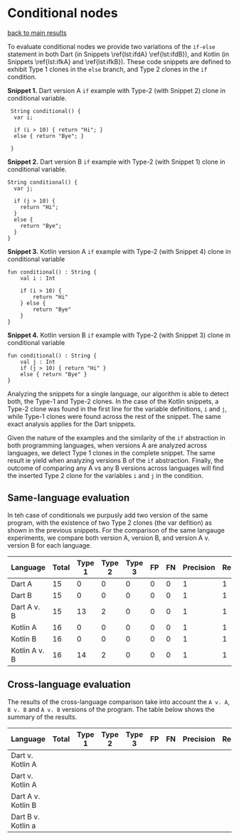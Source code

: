 # Conditional nodes

[back to main results](./index.md)

To evaluate conditional nodes we provide two variations of the `if-else` statement in both Dart (in Snippets \ref{lst:ifdA} \ref{lst:ifdB}), and Kotlin (in Snippets \ref{lst:ifkA} and \ref{lst:ifkB}). These code snippets are defined to exhibit Type 1 clones in the `else` branch, and Type 2 clones in the `if` condition.

**Snippet 1.** Dart version A `if` example with Type-2 (with Snippet 2) clone in conditional variable.
```
 String conditional() {
  var i;

  if (i > 10) { return "Hi"; }
  else { return "Bye"; }
  
 }
```

**Snippet 2.** Dart version B `if` example with Type-2 (with Snippet 1) clone in conditional variable.
```
String conditional() {
  var j;
  
  if (j > 10) { 
    return "Hi"; 
  }
  else { 
    return "Bye"; 
  }
}
```

**Snippet 3.** Kotlin version A `if` example with Type-2 (with Snippet 4) clone in conditional variable
```
fun conditional() : String {
    val i : Int

    if (i > 10) {
        return "Hi"
    } else {
        return "Bye"
    }
}
```

**Snippet 4.** Kotlin version B `if` example with Type-2 (with Snippet 3) clone in conditional variable
```
fun conditional() : String {
    val j : Int
    if (j > 10) { return "Hi" }
    else { return "Bye" }
}
```

Analyzing the snippets for a single language, our algorithm is able to detect both, the Type-1 and Type-2 clones. In the case of the Kotlin snippets, a Type-2 clone was found in the first line for the variable definitions, `i` and `j`, while Type-1 clones were found across the rest of the snippet. The same exact analysis applies for the Dart snippets.

Given the nature of the examples and the similarity of the `if` abstraction in both programming languages, when versions A are analyzed across languages, we detect Type 1 clones in the complete snippet. The same result ie yield when analyzing versions B of the `if` abstraction. Finally, the outcome of comparing any A vs any B versions across languages will find the inserted Type 2 clone for the variables `i` and `j` in the condition.

## Same-language evaluation

In teh case of conditionals we purpusly add two version of the same program, with the existence of two Type 2 clones (the var defition) as shown in the previous snippets. For the comparison of the same langauge experiments, we compare both version A, version B, and version A v. version B for each language.

**Language** | **Total** | **Type 1** | **Type 2** | **Type 3** | **FP** | **FN** | **Precision** | **Recall**|
---- | ---- | ---- | ---- | ---- | ---- | ---- | ---- | ----
Dart A| 15 | 0 | 0 | 0 | 0 | 0 | 1 | 1 |
Dart B| 15 | 0 | 0 | 0 | 0 | 0 | 1 | 1 |
Dart A v. B | 15 | 13 | 2 | 0 | 0 | 0 | 1 | 1 |
Kotlin A| 16 | 0 | 0 | 0 | 0 | 0 | 1 | 1 |
Kotlin B| 16 | 0 | 0 | 0 | 0 | 0 | 1 | 1 |
Kotlin A v. B | 16 | 14 | 2 | 0 | 0 | 0 | 1 | 1 |


## Cross-language evaluation

The results of the cross-language comparison take into account the `A v. A`, `B v. B` and `A v. B` versions of the program.
The table below shows the summary of the results.

**Language** | **Total** | **Type 1** | **Type 2** | **Type 3** | **FP** | **FN** | **Precision** | **Recall**|
---- | ---- | ---- | ---- | ---- | ---- | ---- | ---- | ----
Dart v. Kotlin A |  |  |  |  |  |  |  |  |
Dart v. Kotlin A |  |  |  |  |  |  |  |  |
Dart A v. Kotlin B |  |  |  |  |  |  |  |  |
Dart B v. Kotlin a |  |  |  |  |  |  |  |  |
